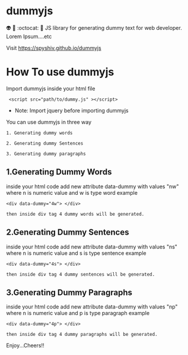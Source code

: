 # dummyjs
:alien: :raised_hands: :octocat: :santa: JS library for generating dummy text for web developer. Lorem Ipsum....etc

Visit https://spyshiv.github.io/dummyjs

# How To use dummyjs

Import dummyjs inside your html file
    
     <script src="path/to/dummy.js" ></script> 
    
  * Note: Import jquery before importing dummyjs

You can use dummyjs in three way
    
    1. Generating dummy words
    
    2. Generating dummy Sentences
    
    3. Generating dummy paragraphs 
    
    
## 1.Generating Dummy Words
  inside your html code add new attribute data-dummy with values "nw" where n is numeric value and w is type word
  example
    
    <div data-dummy="4w"> </div>
    
    then inside div tag 4 dummy words will be generated.
    
## 2.Generating Dummy Sentences
  inside your html code add new attribute data-dummy with values "ns" where n is numeric value and s is type sentence
  example
    
    <div data-dummy="4s"> </div>
    
    then inside div tag 4 dummy sentences will be generated.
    
    
## 3.Generating Dummy Paragraphs
  inside your html code add new attribute data-dummy with values "np" where n is numeric value and p is type paragraph
  example
    
    <div data-dummy="4p"> </div>
    
    then inside div tag 4 dummy paragraphs will be generated.
    
Enjoy...Cheers!!
